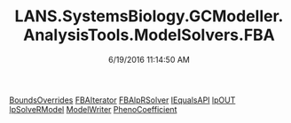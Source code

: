 ﻿---
title: LANS.SystemsBiology.GCModeller.AnalysisTools.ModelSolvers.FBA
date: 6/19/2016 11:14:50 AM
---

[BoundsOverrides](T-LANS.SystemsBiology.GCModeller.AnalysisTools.ModelSolvers.FBA.BoundsOverrides.html)
[FBAIterator](T-LANS.SystemsBiology.GCModeller.AnalysisTools.ModelSolvers.FBA.FBAIterator.html)
[FBAlpRSolver](T-LANS.SystemsBiology.GCModeller.AnalysisTools.ModelSolvers.FBA.FBAlpRSolver.html)
[IEqualsAPI](T-LANS.SystemsBiology.GCModeller.AnalysisTools.ModelSolvers.FBA.IEqualsAPI.html)
[lpOUT](T-LANS.SystemsBiology.GCModeller.AnalysisTools.ModelSolvers.FBA.lpOUT.html)
[lpSolveRModel](T-LANS.SystemsBiology.GCModeller.AnalysisTools.ModelSolvers.FBA.lpSolveRModel.html)
[ModelWriter](T-LANS.SystemsBiology.GCModeller.AnalysisTools.ModelSolvers.FBA.ModelWriter.html)
[PhenoCoefficient](T-LANS.SystemsBiology.GCModeller.AnalysisTools.ModelSolvers.FBA.PhenoCoefficient.html)
